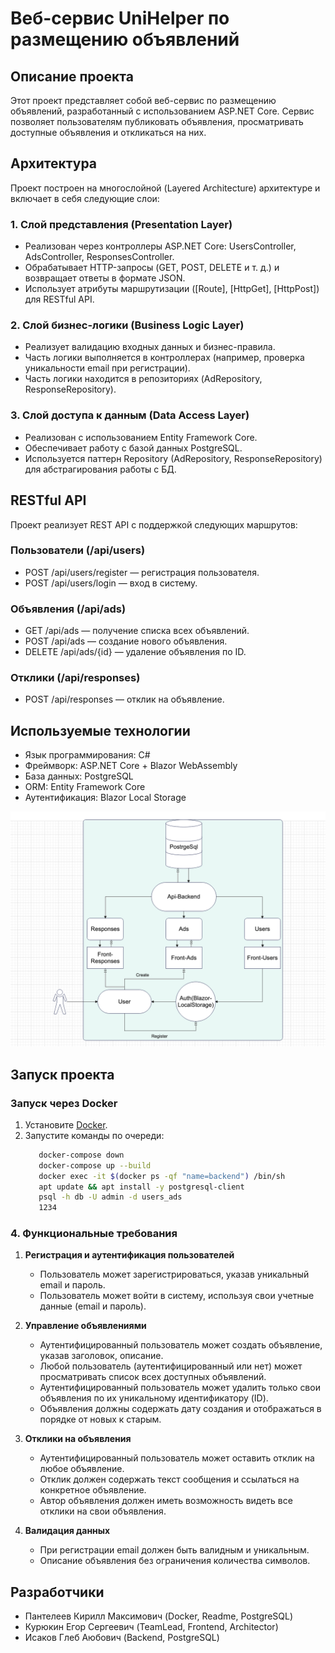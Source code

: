 # Веб-сервис UniHelper по размещению объявлений

## Описание проекта

Этот проект представляет собой веб-сервис по размещению объявлений, разработанный с использованием ASP.NET Core. Сервис позволяет пользователям публиковать объявления, просматривать доступные объявления и откликаться на них.

## Архитектура

Проект построен на многослойной (Layered Architecture) архитектуре и включает в себя следующие слои:

### 1. Слой представления (Presentation Layer)
- Реализован через контроллеры ASP.NET Core: UsersController, AdsController, ResponsesController.
- Обрабатывает HTTP-запросы (GET, POST, DELETE и т. д.) и возвращает ответы в формате JSON.
- Использует атрибуты маршрутизации ([Route], [HttpGet], [HttpPost]) для RESTful API.

### 2. Слой бизнес-логики (Business Logic Layer)
- Реализует валидацию входных данных и бизнес-правила.
- Часть логики выполняется в контроллерах (например, проверка уникальности email при регистрации).
- Часть логики находится в репозиториях (AdRepository, ResponseRepository).

### 3. Слой доступа к данным (Data Access Layer)
- Реализован с использованием Entity Framework Core.
- Обеспечивает работу с базой данных PostgreSQL.
- Используется паттерн Repository (AdRepository, ResponseRepository) для абстрагирования работы с БД.

## RESTful API

Проект реализует REST API с поддержкой следующих маршрутов:

### Пользователи (/api/users)
- POST /api/users/register — регистрация пользователя.
- POST /api/users/login — вход в систему.

### Объявления (/api/ads)
- GET /api/ads — получение списка всех объявлений.
- POST /api/ads — создание нового объявления.
- DELETE /api/ads/{id} — удаление объявления по ID.

### Отклики (/api/responses)
- POST /api/responses — отклик на объявление.

## Используемые технологии
- Язык программирования: C#
- Фреймворк: ASP.NET Core + Blazor WebAssembly
- База данных: PostgreSQL
- ORM: Entity Framework Core
- Аутентификация: Blazor Local Storage

![Схема архитектуры](Pic.png)

## Запуск проекта

### Запуск через Docker
1. Установите [Docker](https://www.docker.com/).
2. Запустите команды по очереди:
   ```bash
      docker-compose down
      docker-compose up --build
      docker exec -it $(docker ps -qf "name=backend") /bin/sh
      apt update && apt install -y postgresql-client
      psql -h db -U admin -d users_ads
      1234
### 4. Функциональные требования

1. **Регистрация и аутентификация пользователей**
   - Пользователь может зарегистрироваться, указав уникальный email и пароль.
   - Пользователь может войти в систему, используя свои учетные данные (email и пароль).


2. **Управление объявлениями**
   - Аутентифицированный пользователь может создать объявление, указав заголовок, описание.
   - Любой пользователь (аутентифицированный или нет) может просматривать список всех доступных объявлений.
   - Аутентифицированный пользователь может удалить только свои объявления по их уникальному идентификатору (ID).
   - Объявления должны содержать дату создания и отображаться в порядке от новых к старым.

3. **Отклики на объявления**
   - Аутентифицированный пользователь может оставить отклик на любое объявление.
   - Отклик должен содержать текст сообщения и ссылаться на конкретное объявление.
   - Автор объявления должен иметь возможность видеть все отклики на свои объявления.

4. **Валидация данных**
   - При регистрации email должен быть валидным и уникальным.
   - Описание объявления без ограничения количества символов.
   
## Разработчики
- Пантелеев Кирилл Максимович (Docker, Readme, PostgreSQL)
- Курюкин Егор Сергеевич (TeamLead, Frontend, Architector)
- Исаков Глеб Аюбович (Backend, PostgreSQL)
